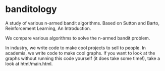 banditology
===========

A study of various n-armed bandit algorithms.  Based on Sutton and
Barto, Reinforcement Learning, An Introduction.

We compare various algorithms to solve the n-armed bandit problem.

In industry, we write code to make cool projects to sell to people.
In academia, we write code to make cool graphs. If you want to look
at the graphs without running this code yourself (it does take some
time!), take a look at html/main.html.

